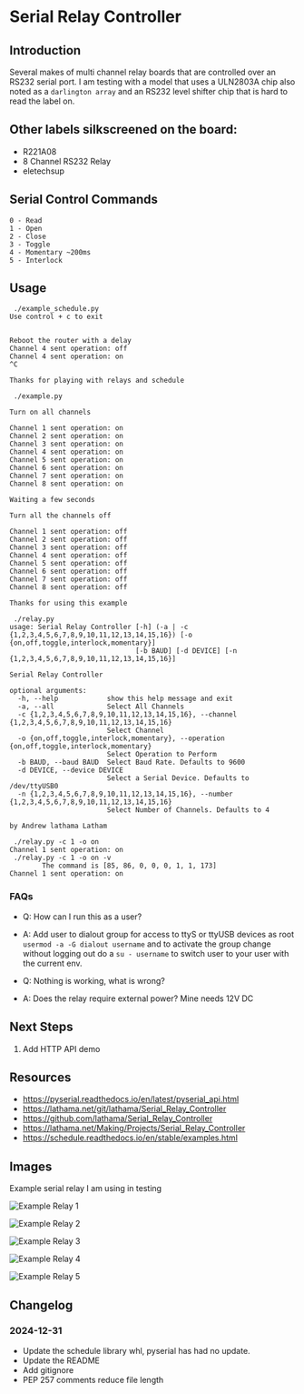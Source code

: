 # Serial Relay Controller

## Introduction

Several makes of multi channel relay boards that are controlled over an RS232
serial port. I am testing with a model that uses a ULN2803A chip also noted as
a `darlington array` and an RS232 level shifter chip that is hard to read the
label on.

## Other labels silkscreened on the board:

- R221A08
- 8 Channel RS232 Relay
- eletechsup

## Serial Control Commands

```
0 - Read
1 - Open
2 - Close
3 - Toggle
4 - Momentary ~200ms
5 - Interlock
```

## Usage

```
 ./example_schedule.py 
Use control + c to exit


Reboot the router with a delay
Channel 4 sent operation: off
Channel 4 sent operation: on
^C

Thanks for playing with relays and schedule
```

```
 ./example.py 

Turn on all channels

Channel 1 sent operation: on
Channel 2 sent operation: on
Channel 3 sent operation: on
Channel 4 sent operation: on
Channel 5 sent operation: on
Channel 6 sent operation: on
Channel 7 sent operation: on
Channel 8 sent operation: on

Waiting a few seconds

Turn all the channels off

Channel 1 sent operation: off
Channel 2 sent operation: off
Channel 3 sent operation: off
Channel 4 sent operation: off
Channel 5 sent operation: off
Channel 6 sent operation: off
Channel 7 sent operation: off
Channel 8 sent operation: off

Thanks for using this example

```

```
 ./relay.py 
usage: Serial Relay Controller [-h] (-a | -c {1,2,3,4,5,6,7,8,9,10,11,12,13,14,15,16}) [-o {on,off,toggle,interlock,momentary}]
                               [-b BAUD] [-d DEVICE] [-n {1,2,3,4,5,6,7,8,9,10,11,12,13,14,15,16}]

Serial Relay Controller

optional arguments:
  -h, --help            show this help message and exit
  -a, --all             Select All Channels
  -c {1,2,3,4,5,6,7,8,9,10,11,12,13,14,15,16}, --channel {1,2,3,4,5,6,7,8,9,10,11,12,13,14,15,16}
                        Select Channel
  -o {on,off,toggle,interlock,momentary}, --operation {on,off,toggle,interlock,momentary}
                        Select Operation to Perform
  -b BAUD, --baud BAUD  Select Baud Rate. Defaults to 9600
  -d DEVICE, --device DEVICE
                        Select a Serial Device. Defaults to /dev/ttyUSB0
  -n {1,2,3,4,5,6,7,8,9,10,11,12,13,14,15,16}, --number {1,2,3,4,5,6,7,8,9,10,11,12,13,14,15,16}
                        Select Number of Channels. Defaults to 4

by Andrew lathama Latham
```

```
 ./relay.py -c 1 -o on
Channel 1 sent operation: on
 ./relay.py -c 1 -o on -v
        The command is [85, 86, 0, 0, 0, 1, 1, 173]
Channel 1 sent operation: on
```

### FAQs

- Q: How can I run this as a user?
- A: Add user to dialout group for access to ttyS or ttyUSB devices
   as root `usermod -a -G dialout username` and to activate the group
   change without logging out do a `su - username` to switch user to
   your user with the current env.

- Q: Nothing is working, what is wrong?
- A: Does the relay require external power? Mine needs 12V DC

## Next Steps

1. Add HTTP API demo

## Resources

- https://pyserial.readthedocs.io/en/latest/pyserial_api.html
- https://lathama.net/git/lathama/Serial_Relay_Controller
- https://github.com/lathama/Serial_Relay_Controller
- https://lathama.net/Making/Projects/Serial_Relay_Controller
- https://schedule.readthedocs.io/en/stable/examples.html

## Images

Example serial relay I am using in testing

![Example Relay 1](images/example_relay1.jpg "Example Relay 1")

![Example Relay 2](images/example_relay2.jpg "Example Relay 2")

![Example Relay 3](images/example_relay3.jpg "Example Relay 3")

![Example Relay 4](images/example_relay4.jpg "Example Relay 4")

![Example Relay 5](images/example_relay5.jpg "Example Relay 5")

## Changelog

### 2024-12-31
- Update the schedule library whl, pyserial has had no update.
- Update the README
- Add gitignore
- PEP 257 comments reduce file length
